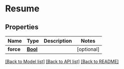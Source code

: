 # Resume

## Properties
Name | Type | Description | Notes
------------ | ------------- | ------------- | -------------
**force** | [**Bool**](Bool.md) |  | [optional] 

[[Back to Model list]](../README.md#documentation-for-models) [[Back to API list]](../README.md#documentation-for-api-endpoints) [[Back to README]](../README.md)


